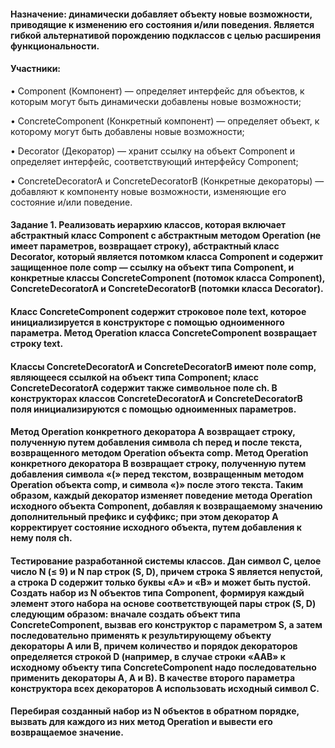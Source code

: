 #### Назначение: динамически добавляет объекту новые возможности, приводящие к изменению его состояния и/или поведения. Является гибкой альтернативой порождению подклассов с целью расширения функциональности.

#### Участники:

• Component (Компонент) — определяет интерфейс для объектов, к которым могут быть динамически добавлены новые возможности;

• ConcreteComponent (Конкретный компонент) — определяет объект, к которому могут быть добавлены новые возможности;

• Decorator (Декоратор) — хранит ссылку на объект Component и определяет интерфейс, соответствующий интерфейсу Component;

• ConcreteDecoratorA и ConcreteDecoratorB (Конкретные декораторы) — добавляют к компоненту новые возможности, изменяющие его состояние и/или поведение.

#### Задание 1. Реализовать иерархию классов, которая включает абстрактный класс Component с абстрактным методом Operation (не имеет параметров, возвращает строку), абстрактный класс Decorator, который является потомком класса Component и содержит защищенное поле comp — ссылку на объект типа Component, и конкретные классы ConcreteComponent (потомок класса Component), ConcreteDecoratorA и ConcreteDecoratorB (потомки класса Decorator).

#### Класс ConcreteComponent содержит строковое поле text, которое инициализируется в конструкторе с помощью одноименного параметра. Метод Operation класса ConcreteComponent возвращает строку text.

#### Классы ConcreteDecoratorA и ConcreteDecoratorB имеют поле comp, являющееся ссылкой на объект типа Component; класс ConcreteDecoratorA содержит также символьное поле ch. В конструкторах классов ConcreteDecoratorA и ConcreteDecoratorB поля инициализируются с помощью одноименных параметров.

#### Метод Operation конкретного декоратора A возвращает строку, полученную путем добавления символа ch перед и после текста, возвращенного методом Operation объекта comp. Метод Operation конкретного декоратора B возвращает строку, полученную путем добавления символа «(» перед текстом, возвращенным методом Operation объекта comp, и символа «)» после этого текста. Таким образом, каждый декоратор изменяет поведение метода Operation исходного объекта Component, добавляя к возвращаемому значению дополнительный префикс и суффикс; при этом декоратор A корректирует состояние исходного объекта, путем добавления к нему поля ch.

#### Тестирование разработанной системы классов. Дан символ C, целое число N (≤ 9) и N пар строк (S, D), причем строка S является непустой, а строка D содержит только буквы «A» и «B» и может быть пустой. Создать набор из N объектов типа Component, формируя каждый элемент этого набора на основе соответствующей пары строк (S, D) следующим образом: вначале создать объект типа ConcreteComponent, вызвав его конструктор с параметром S, а затем последовательно применять к результирующему объекту декораторы A или В, причем количество и порядок декораторов определяется строкой D (например, в случае строки «AAB» к исходному объекту типа ConcreteComponent надо последовательно применить декораторы A, A и B). В качестве второго параметра конструктора всех декораторов A использовать исходный символ C.

#### Перебирая созданный набор из N объектов в обратном порядке, вызвать для каждого из них метод Operation и вывести его возвращаемое значение. 